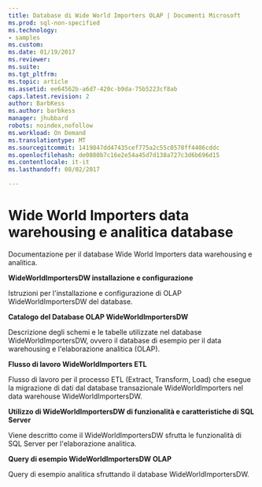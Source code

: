```yaml
---
title: Database di Wide World Importers OLAP | Documenti Microsoft
ms.prod: sql-non-specified
ms.technology:
- samples
ms.custom: 
ms.date: 01/19/2017
ms.reviewer: 
ms.suite: 
ms.tgt_pltfrm: 
ms.topic: article
ms.assetid: ee64562b-a6d7-420c-b9da-75b5223cf8ab
caps.latest.revision: 2
author: BarbKess
ms.author: barbkess
manager: jhubbard
robots: noindex,nofollow
ms.workload: On Demand
ms.translationtype: MT
ms.sourcegitcommit: 1419847dd47435cef775a2c55c0578ff4406cddc
ms.openlocfilehash: de0880b7c16e2e54a45d7d138a727c3d6b696d15
ms.contentlocale: it-it
ms.lasthandoff: 08/02/2017

---
```

# <a name="wide-world-importers-data-warehousing-and-analytics-database"></a>Wide World Importers data warehousing e analitica database
Documentazione per il database Wide World Importers data warehousing e analitica.

**WideWorldImportersDW installazione e configurazione**

Istruzioni per l'installazione e configurazione di OLAP WideWorldImportersDW del database.

**Catalogo del Database OLAP WideWorldImportersDW**

Descrizione degli schemi e le tabelle utilizzate nel database WideWorldImportersDW, ovvero il database di esempio per il data warehousing e l'elaborazione analitica (OLAP).

**Flusso di lavoro WideWorldImporters ETL**

Flusso di lavoro per il processo ETL (Extract, Transform, Load) che esegue la migrazione di dati dal database transazionale WideWorldImporters nel data warehouse WideWorldImportersDW.

**Utilizzo di WideWorldImportersDW di funzionalità e caratteristiche di SQL Server**

Viene descritto come il WideWorldImportersDW sfrutta le funzionalità di SQL Server per l'elaborazione analitica.

**Query di esempio WideWorldImportersDW OLAP**

Query di esempio analitica sfruttando il database WideWorldImportersDW.

